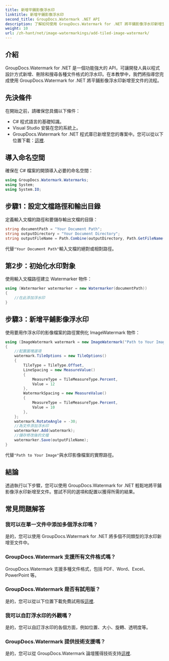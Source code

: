 ```yaml
---
title: 新增平鋪影像浮水印
linktitle: 新增平鋪影像浮水印
second_title: GroupDocs.Watermark .NET API
description: 了解如何使用 GroupDocs.Watermark for .NET 將平鋪影像浮水印新增至文件。簡單、高效且可自訂。
weight: 10
url: /zh-hant/net/image-watermarkings/add-tiled-image-watermark/
---
```

## 介紹
GroupDocs.Watermark for .NET 是一個功能強大的 API，可讓開發人員以程式設計方式新增、刪除和搜尋各種文件格式的浮水印。在本教學中，我們將指導您完成使用 GroupDocs.Watermark for .NET 將平鋪影像浮水印新增至文件的流程。
## 先決條件
在開始之前，請確保您具備以下條件：
- C# 程式語言的基礎知識。
- Visual Studio 安裝在您的系統上。
- GroupDocs.Watermark for .NET 程式庫已新增至您的專案中。您可以從以下位置下載：[這裡](https://releases.groupdocs.com/Watermark/net/).

## 導入命名空間
確保在 C# 檔案的開頭導入必要的命名空間：
```csharp
using GroupDocs.Watermark.Watermarks;
using System;
using System.IO;
```
## 步驟1：設定文檔路徑和輸出目錄
定義輸入文檔的路徑和要儲存輸出文檔的目錄：
```csharp
string documentPath = "Your Document Path";
string outputDirectory = "Your Document Directory";
string outputFileName = Path.Combine(outputDirectory, Path.GetFileName(documentPath));
```
代替`"Your Document Path"`輸入文檔的絕對或相對路徑。
## 第2步：初始化水印對象
使用輸入文檔路徑建立 Watermarker 物件：
```csharp
using (Watermarker watermarker = new Watermarker(documentPath))
{
    //在此添加浮水印
}
```
## 步驟3：新增平鋪影像浮水印
使用要用作浮水印的影像檔案的路徑實例化 ImageWatermark 物件：
```csharp
using (ImageWatermark watermark = new ImageWatermark("Path to Your Image"))
{
    //配置圖塊選項
    watermark.TileOptions = new TileOptions()
    {
        TileType = TileType.Offset,
        LineSpacing = new MeasureValue()
        {
            MeasureType = TileMeasureType.Percent,
            Value = 12
        },
        WatermarkSpacing = new MeasureValue()
        {
            MeasureType = TileMeasureType.Percent,
            Value = 10
        },
    };
    watermark.RotateAngle = -30;
    //為文件添加浮水印
    watermarker.Add(watermark);
    //儲存修改後的文檔
    watermarker.Save(outputFileName);
}
```
代替`"Path to Your Image"`與水印影像檔案的實際路徑。

## 結論
透過執行以下步驟，您可以使用 GroupDocs.Watermark for .NET 輕鬆地將平鋪影像浮水印新增至文件。嘗試不同的選項和配置以獲得所需的結果。
## 常見問題解答
### 我可以在單一文件中添加多個浮水印嗎？
是的，您可以使用 GroupDocs.Watermark for .NET 將多個不同類型的浮水印新增至文件中。
### GroupDocs.Watermark 支援所有文件格式嗎？
GroupDocs.Watermark 支援多種文件格式，包括 PDF、Word、Excel、PowerPoint 等。
### GroupDocs.Watermark 是否有試用版？
是的，您可以從以下位置下載免費試用版[這裡](https://releases.groupdocs.com/).
### 我可以自訂浮水印的外觀嗎？
是的，您可以自訂浮水印的各個方面，例如位置、大小、旋轉、透明度等。
### GroupDocs.Watermark 提供技術支援嗎？
是的，您可以從 GroupDocs.Watermark 論壇獲得技術支持[這裡](https://forum.groupdocs.com/c/watermark/19).
